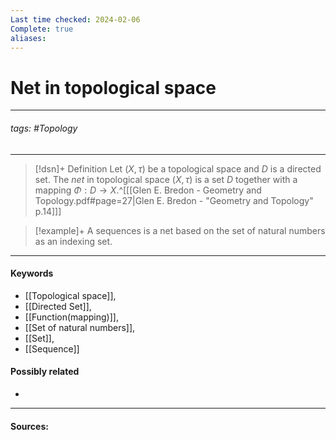 ```yaml
---
Last time checked: 2024-02-06
Complete: true
aliases:
---
```

# Net in topological space
***
###### tags: #Topology 
***
>[!dsn]+ Definition
>Let $(X,\tau)$ be a topological space and $D$ is a directed set. The *net* in topological space $(X,\tau)$ is a set $D$ together with a mapping $\Phi:D\to X$.^[[[Glen E. Bredon - Geometry and Topology.pdf#page=27|Glen E. Bredon - "Geometry and Topology" p.14]]]

>[!example]+ 
>A sequences is a net based on the set of natural numbers as an indexing set.
***
#### Keywords
- [[Topological space]],
- [[Directed Set]],
- [[Function(mapping)]],
- [[Set of natural numbers]],
- [[Set]],
- [[Sequence]]
#### Possibly related
- 
***
#### Sources: